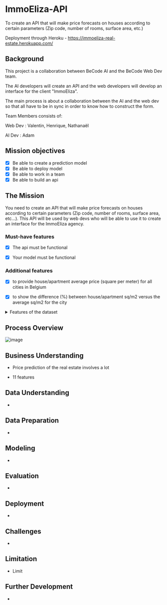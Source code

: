 # ImmoEliza-API

To create an API that will make price forecasts on houses according to certain parameters (Zip code, number of rooms, surface area, etc.)

Deployment through Heroku - https://immoeliza-real-estate.herokuapp.com/


## Background

This project is a collaboration between BeCode AI and the BeCode Web 
Dev team.

The AI developers will create an API and the web developers will develop an interface for the client "ImmoEliza". 

The main process is about a collaboration between the AI and the web dev so that all have to be in sync in order to know how to construct the form.

Team Members consists of: 

Web Dev : Valentin, Henrique, Nathanaël 

AI Dev 	: Adam 

    
## Mission objectives  

- [X] Be able to create a prediction model
- [X] Be able to deploy model
- [X] Be able to work in a team
- [X] Be able to build an api

## The Mission

You need to create an API that will make price forecasts on houses according to certain parameters (Zip code, number of rooms, surface area, etc...). This API will be used by web devs who will be able to use it to create an interface for the ImmoEliza agency.


### Must-have features

- [X] The api must be functional 
- [X] Your model must be functional


### Additional features

- [X] to provide house/apartment average price (square per meter) for all cities in Belgium
- [X] to show the difference (%) between house/apartment sq/m2 versus the average sq/m2 for the city



<details>
  <summary>Features of the dataset</summary>
 
- **postal_code** *str*: Postal code of city.
- **city_name** *str*: city names in Belgium.
- **number_of_rooms** *int*: The number of rooms of the property.
- **house_area** *int*: The area (m2) of the house (floors).
- **fully_equipped_kitchen** *str*: yes/no 
- **open_fire***str*: yes/no
- **terrace** *str*: yes/no
- **garden** *str*: yes/no
- **number_of_facades** *int*: The number of facades (0 to 4).
- **swimming_pool** *str*: yes/no
- **state_of_the_building** *str*: as new/good/just renovated/to renovate/unknown
- **construction_year** *int*: The property built's year.
- **surface_of_the_land** *int*: The area (m2) of the land.
 
Our target is:

- **price** *float*: Price (€) of the property.

</details>

## Process Overview

![image](https://user-images.githubusercontent.com/69633814/100321235-a696e580-2fc2-11eb-9f09-36423760b5b4.png)

## Business Understanding 

* Price prediction of the real estate involves a lot

* 11 features

## Data Understanding

*  

## Data Preparation

*  

## Modeling

*  

## Evaluation

*  


## Deployment

*  

## Challenges

*  

## Limitation

*  Limit 

## Further Development

*  




